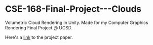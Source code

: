 # CSE-168-Final-Project---Clouds
Volumetric Cloud Rendering in Unity. Made for my Computer Graphics Rendering Final Project @ UCSD.

Here's a [link](https://docs.google.com/document/d/1KHZJBNJBqa4G5nrhF1jjIcP2OxsguMuUms_mBQ7TjAs/edit#) to the project paper.
